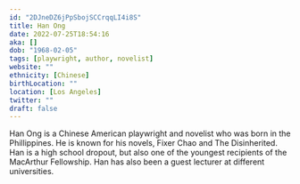```yaml
---
id: "2DJneDZ6jPpSbojSCCrqqLI4i8S"
title: Han Ong
date: 2022-07-25T18:54:16
aka: []
dob: "1968-02-05"
tags: [playwright, author, novelist]
website: ""
ethnicity: [Chinese]
birthLocation: ""
location: [Los Angeles]
twitter: ""
draft: false
---
```


Han Ong is a Chinese American playwright and novelist who was born in the
Phillippines. He is known for his novels, Fixer Chao and The Disinherited. Han
is a high school dropout, but also one of the youngest recipients of the
MacArthur Fellowship. Han has also been a guest lecturer at different
universities.

